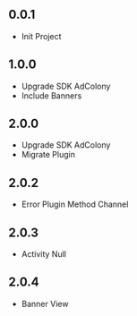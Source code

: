 ## 0.0.1

* Init Project

## 1.0.0

* Upgrade SDK AdColony
* Include Banners

## 2.0.0

* Upgrade SDK AdColony
* Migrate Plugin

## 2.0.2

* Error Plugin Method Channel

## 2.0.3

* Activity Null

## 2.0.4

* Banner View